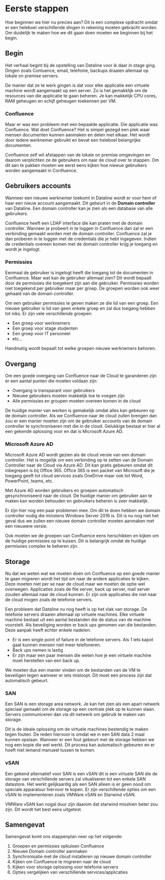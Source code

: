 # Eerste stappen

<!-- TODO: Kan je dit verwerken in het hoofdstuk huidige omgeving. -->
<!-- TODO: Je schrijfwijze hier is ook zoals een stage-verslag. Dient technisch schrijven te worden -->

Hoe beginnen we hier nu precies aan? Dit is een complexe opdracht omdat er een heleboel verschillende dingen in rekening moeten gebracht worden. Om duidelijk te maken hoe we dit gaan doen moeten we beginnen bij het begin.

## Begin

Het verhaal begint bij de opstelling van Dataline voor ik daar in stage ging. Dingen zoals Conluence, email, telefonie, backups draaien allemaal op lokale on premise servers. 

De manier dat ze te werk gingen is dat voor elke applicatie een virtuele machine wordt aangemaakt op een server. Zo is het gemakklijk om de resources van die applicatie te gaan beheren. Je kan makkelijk CPU cores, RAM geheugen en schijf geheugen toekennen per VM.

### Confluence

Maar er was een probleem met een bepaalde applicatie. Die applicatie was Confluence. Wat doet Confluence? Het is simpel gezegd een plek waar mensen documenten kunnen aanmaken en delen met elkaar. Het wordt door iedere werknemer gebruikt en bevat een heleboel belangrijke documenten. 

Confluence zelf wil afstappen van de lokale on premise omgevingen en daarom verplichten ze de gebruikers om naar de cloud over te stappen. Om dit aan te pakken moeten we eerst eens kijken hoe niewue gebruikers worden aangemaakt in Confluence.

## Gebruikers accounts

Wanneer een nieuwe werknemer toekomt in Dataline wordt er voor hem of haar een nieuw account aangemaakt. Dit gebeurt in de **Domain controller** van Dataline. Een domain controller kan je zien als een database van alle gebruikers.  

Confluence heeft een LDAP interface die kan praten met de domain controller. Wanneer je probeert in te loggen in Confluence dan zal er een verbinding gemaakt worden met de domain controller. Confluence zal je dan proberen in te loggen met de credentials die je hebt ingegeven. Indien de credentials overeen komen met de domain controller krijg je toegang en wordt je ingelogt.


### Permissies

Eenmaal de gebruiker is ingelogt heeft die toegang tot de documenten in Confluence. Maar wat kan de gebruiker allemaal zien? Dit wordt bepaalt door de permissies die toegekent zijn aan die gebruiker. Permissies worden niet toegekend per gebruiker maar per groep. De groepen worden ook weer gehaald van de domain controller. 

Om een gebruiker permissies te geven maken ze die lid van een groep. Een nieuwe gebruiker is lid van geen enkele groep en zal dus toegang hebben tot niks. Er zijn vele verschillende groepen:

- Een groep voor werknemers
- Een groep voor stage studenten
- Een groep voor IT personeel
- etc...

Handmatig wordt bepaalt tot welke groepen nieuwe werknemers behoren. 

## Overgang

Om een goede overgang van Confluence naar de Cloud te garanderen zijn er een aantal punten die moeten voldaan zijn:

- Overgang is transparant voor gebruikers
- Nieuwe gebruikers moeten makkelijk toe te voegen zijn
- Alle permissies en groupen moeten overeen komen in de cloud

De huidige manier van werken is gemakelijk omdat alles kan gebeuren op de domain controller. Als we Confluence naar de cloud zullen brengen dan zou er een manier moeten zijn om de gebruiker accounts van de domain controller te synchroniseren met die in de cloud. Gelukkige bestaat er hier al een gekende oplossing voor en dat is Microsoft Azure AD.

### Microsoft Azure AD

Microsoft Azure AD wordt gezien als de cloud versie van een domain controller. Het is mogelijk om een verbinding op te zetten van de Domain Controller naar de Cloud via Azure AD. Dit kan gratis gebeuren omdat dit inbegrepen is bij Office 365. Office 365 is een packet van Microsoft die je toegang geeft tot cloud services zoals OneDrive maar ook tot Word, PowerPoint, teams, etc.

Met Azure AD worden gebruikers en groepen automatisch gesynchroniseerd naar de cloud. De huidige manier om gebruiker aan te maken kan worden behouden en gebruikers beheren is zeer makkelijk. 

Er zijn hier nog een paar problemen mee. Om dit te doen hebben we domain controller nodig die minstens Windows Server 2016 is. Dit is nu nog niet het geval dus we zullen een nieuwe domain controller moeten aanmaken met een nieuwere versie.

Ook moeten we de groepen van Confluence eens herschikken en kijken om de huidige permissies op te kuisen. Dit is belangrijk omdat de huidige permissies complex te beheren zijn.

## Storage

Nu dat we weten wat we moeten doen om Confluence op een goede manier te gaan migreren wordt het tijd om naar de andere applicaties te kijken. Deze moeten niet per se naar de cloud maar we moeten de optie wel overwegen. Applicaties zoals de file server, back up server, mail server zouden allemaal naar de cloud kunnen. Er zijn ook applicaties die niet naar de cloud mogen zoals de telefonie servers.

Een probleem dat Dataline nu nog heeft is op het vlak van storage. De telefonie servers draaien allemaal op virtuele machines. Elke virtuele machine bestaat uit een aantal bestanden die de status van de machine voorstelt. Als beveiliging worden er back ups genomen van die bestanden. Deze aanpak heeft echter enkele nadelen:

- Er is een single point of failure in de telefonie servers. Als 1 iets kapot gaat kunnen mensen niet meer telefoneren.
- Back ups nemen is lastig
- Er zijn maar een paar mensen die weten hoe je een virtuele machine moet herstellen van een back up.

We moeten dus een manier vinden om de bestanden van de VM te beveiligen tegen wanneer er iets misloopt. Dit moet een process zijn dat automatisch gebeurt.

### SAN

Een SAN is een storage area network. Je kan het zien als een apart netwerk speciaal gemaakt om de storage op een centrale plek op te kunnen slaan. Servers communiceren dan via dit netwerk om gebruik te maken van storage.

Dit is de ideale oplossing om de virtuele machines bestendig te maken tegen fouten. De reden hiervoor is omdat we in een SAN data 2 maal kunnen opslaan. Wanneer er een fout gebeurt met de storage hebben we nog een kopie die wel werkt. Dit process kan automatisch gebeuren en er hoeft niet iemand manueel tussen te komen.

### vSAN

Een gekend alternatief voor SAN is een vSAN dit is een virtuele SAN die de storage van verschillende servers zal vitualiseren tot een enkele SAN datastore. Het werkt gelijkaardig als een SAN alleen is er geen nood om speciale apparatuur hiervoor te kopen. Er zijn verschillende opties om een vSAN te implementeren zoals VMWare vSAN en Starwind vSAN.

VMWare vSAN kan nogal duur zijn daarom dat starwind misshien beter zou zijn. Dit wordt het best eens uitgetest.

## Samengevat

Samengevat komt ons stappenplan neer op het volgende:

1. Groepen en permissies opkuisen Confluence
2. Nieuwe Domain controller aanmaken
4. Synchronisatie met de cloud installeren op nieuwe domain controller
5. Kijken om Confluence te migreren naar de cloud
6. Kijken voor storage oplossing voor telefonie servers
7. Opties vergelijken van verschillende services/applicaties